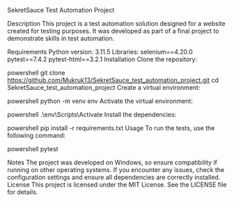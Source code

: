 SekretSauce Test Automation Project


Description
This project is a test automation solution designed for a website created for testing purposes. It was developed as part of a final project to demonstrate skills in test automation.

Requirements
Python version: 3.11.5
Libraries:
selenium==4.20.0
pytest==7.4.2
pytest-html==3.2.1
Installation
Clone the repository:

powershell
git clone https://github.com/Mukruk13/SekretSauce_test_automation_project.git
cd SekretSauce_test_automation_project
Create a virtual environment:

powershell
python -m venv env
Activate the virtual environment:

powershell
.\env\Scripts\Activate
Install the dependencies:

powershell
pip install -r requirements.txt
Usage
To run the tests, use the following command:

powershell
pytest


Notes
The project was developed on Windows, so ensure compatibility if running on other operating systems.
If you encounter any issues, check the configuration settings and ensure all dependencies are correctly installed.
License
This project is licensed under the MIT License. See the LICENSE file for details.
